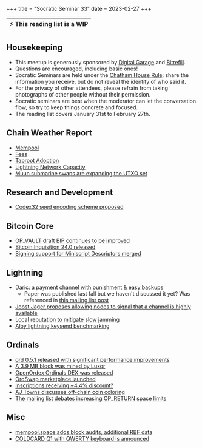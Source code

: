 +++
title = "Socratic Seminar 33"
date = 2023-02-27
+++


| :zap:   This reading list is a WIP      |
|-----------------------------------------|


Housekeeping
------------

- This meetup is generously sponsored by [Digital Garage](https://dg717.com/) and [Bitrefill](https://bitrefill.com/).
- Questions are encouraged, including basic ones!
- Socratic Seminars are held under the [Chatham House Rule](https://www.chathamhouse.org/about-us/chatham-house-rule): share the information you receive, but do not reveal the identity of who said it.
- For the privacy of other attendees, please refrain from taking photographs of other people without their permission.
- Socratic seminars are best when the moderator can let the conversation flow, so try to keep things concrete and focused.
- The reading list covers January 31st to February 27th.

Chain Weather Report
--------------------

- [Mempool](https://www.bitcoin-mempool.info/#BTC,30d,weight)
- [Fees](https://transactionfee.info/charts/fees-package-feerates/)
- [Taproot Adoption](https://twitter.com/WClementeIII/status/1626223543716556807)
- [Lightning Network Capacity](https://bitcoinvisuals.com/ln-capacity)
- [Muun submarine swaps are expanding the UTXO set](https://mobile.twitter.com/mononautical/status/1621663167582437376)

Research and Development
------------------------

- [Codex32 seed encoding scheme proposed](https://lists.linuxfoundation.org/pipermail/bitcoin-dev/2023-February/021469.html)

Bitcoin Core
------------

- [OP_VAULT draft BIP continues to be improved](https://github.com/jamesob/bips/blob/jamesob-23-02-opvault/bip-vaults.mediawiki)
- [Bitcoin Inquisition 24.0 released](https://lists.linuxfoundation.org/pipermail/bitcoin-dev/2023-February/021468.html)
- [Signing support for Miniscript Descriptors merged](https://github.com/bitcoin/bitcoin/pull/24149)

Lightning
--------

- [Daric: a payment channel with punishment & easy backups](https://eprint.iacr.org/2022/1295.pdf)
  - Paper was published last fall but we haven't discussed it yet? Was referenced in [this mailing list post](https://lists.linuxfoundation.org/pipermail/lightning-dev/2022-December/003788.html)
- [Joost Jager proposes allowing nodes to signal that a channel is highly available](https://lists.linuxfoundation.org/pipermail/lightning-dev/2023-February/003842.html)
- [Local reputation to mitigate slow jamming](https://lists.linuxfoundation.org/pipermail/lightning-dev/2023-February/003857.html)
- [Alby lightning keysend benchmarking](https://blog.getalby.com/lightning-benchmark/)

Ordinals
--------

- [ord 0.5.1 released with significant performance improvements](https://github.com/casey/ord/releases/tag/0.5.1)
- [A 3.9 MB block was mined by Luxor](https://twitter.com/LuxorTechTeam/status/1620922782845669378)
- [OpenOrdex Ordinals DEX was released](https://twitter.com/orenyomtov/status/1628106067119833107)
- [OrdSwap marketplace launched](https://ordswap.io)
- [Inscriptions receiving ~4.4% discount?](https://twitter.com/shesek/status/1622492148091219969)
- [AJ Towns discusses off-chain coin coloring](https://lists.linuxfoundation.org/pipermail/bitcoin-dev/2023-February/021396.html)
- [The mailing list debates increasing OP_RETURN space limits](https://lists.linuxfoundation.org/pipermail/bitcoin-dev/2023-February/021387.html)

Misc
----

- [mempool.space adds block audits, additional RBF data](https://twitter.com/mempool/status/1625489545230954499)
- [COLDCARD Q1 with QWERTY keyboard is announced](https://coldcard.com/docs/coldcard-q1)

